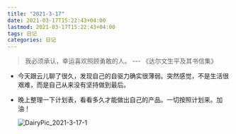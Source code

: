 ```yaml
---
title: "2021-3-17"
date: 2021-03-17T15:22:43+04:00
lastmod: 2021-03-17T15:22:43+04:00
tags: 日记
categories: 日记
---
```


> 我必须承认，幸运喜欢照顾勇敢的人。 --- 《达尔文生平及其书信集》

- 今天跟云儿聊了很久，发现自己的自驱力确实很薄弱。突然感觉，不是生活很艰难，而是自己从来没有坚持做到最后。

- 晚上整理一下计划表，看看多久才能做出自己的产品。一切按照计划来。加油！

  ![DairyPic_2021-3-17-1](DairyPic_2021-3-17-1.png)

